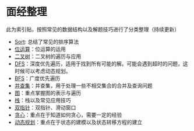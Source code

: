 # 面经整理
此为索引贴，按照常见的数据结构以及解题技巧进行了分类整理（持续更新）

* [Sort](./Sort/Sort.md): 总结了常见的排序算法
* [位运算](./Bit.md)：位运算的运用
* [二叉树](./Binary_Tree.md)：二叉树的遍历与应用
* [DFS](./DFS%20and%20Backtracking.md)：深度优先遍历，适用于找到所有可能的解。可能会遇到超时的问题，这时候可以考虑动态规划。
* [BFS](./BFS.nd)：广度优先遍历
* [并查集](./Disjoint_Set.md)：并查集，用于处理一些不相交集合的合并及查询问题
* [图](./Graph.md)：重点掌握图的表示与遍历
* [栈](./Stack.md)：栈以及常见应用技巧
* [双指针](./Two_Pointers%20and%20Sliding_Window.md)：双指针、滑动窗口
* [贪心](./Greedy.md)：重点在于知道如何贪心，需要一定的经验
* [动态规划](./Dynamic_Programming.md)：重点在于状态的建模以及状态转移方程的建立
